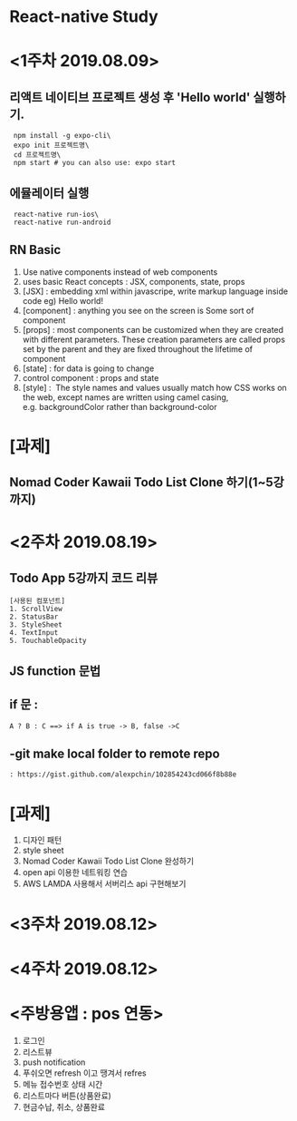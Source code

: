 # React-native Study

<1주차 2019.08.09>
================
  ## 리액트 네이티브 프로젝트 생성 후 'Hello world' 실행하기.
     npm install -g expo-cli\
     expo init 프로젝트명\
     cd 프로젝트명\
     npm start # you can also use: expo start
    
   ## 에뮬레이터 실행
     react-native run-ios\
     react-native run-android
    
   ## RN Basic
   1. Use native components instead of web components
   2. uses basic React concepts : JSX, components, state, props
   3. [JSX] : embedding xml within javascripe, write markup language inside code
      eg) <View><Text>Hello world!</Text></View> 
   4. [component] : anything you see on the screen is Some sort of component
   5. [props] : most components can be customized when they are created with different parameters. These creation parameters                   are called props set by the parent and they are fixed throughout the lifetime of component
   6. [state] : for data is going to change
   7. control component : props and state
   8. [style] :  The style names and values usually match how CSS works on the web, except names are written using camel                        casing, e.g. backgroundColor rather than background-color

  # [과제]
  ## Nomad Coder Kawaii Todo List Clone 하기(1~5강까지)
  
<2주차 2019.08.19>
================
  ## Todo App 5강까지 코드 리뷰
    [사용된 컴포넌트]
    1. ScrollView
    2. StatusBar
    3. StyleSheet
    4. TextInput
    5. TouchableOpacity
    
  ## JS function 문법
  
  ## if 문 :
    A ? B : C ==> if A is true -> B, false ->C
    
  ## -git make local folder to remote repo
    : https://gist.github.com/alexpchin/102854243cd066f8b88e
    
  
  # [과제]
  1. 디자인 패턴
  2. style sheet
  3. Nomad Coder Kawaii Todo List Clone 완성하기
  4. open api 이용한 네트워킹 연습
  5. AWS LAMDA 사용해서 서버리스 api 구현해보기
    
<3주차 2019.08.12>
===============
<4주차 2019.08.12>
==============

<주방용앱 : pos 연동>
========
1. 로그인
2. 리스트뷰
3. push notification
4. 푸쉬오면 refresh 이고 땡겨서 refres
5. 메뉴 접수번호 상태 시간
6. 리스트마다 버튼(상품완료)
7. 현금수납, 취소, 상품완료
